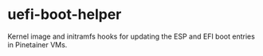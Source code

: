 # uefi-boot-helper
Kernel image and initramfs hooks for updating the ESP and EFI boot entries in Pinetainer VMs.
